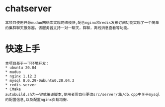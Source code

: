 # chatserver
    本项目使用开源muduo网络库实现网络模块,配合nginx和redis发布订阅功能实现了一个简单的集群聊天服务器。该服务器支持一对一聊天，群聊，离线消息查看等功能。

# 快速上手
    本项目基于一下环境开发：
    * ubuntu 20.04
    * muduo 
    * nginx 1.12.2
    * mysql 8.0.29-0ubuntu0.20.04.3
    * redis-server
    * CMake
    autobuild.sh为一键式编译脚本,使用者需自行更改src/server/db/db.cpp中关于mysql的配置信息,以及配置nginx负载均衡.

